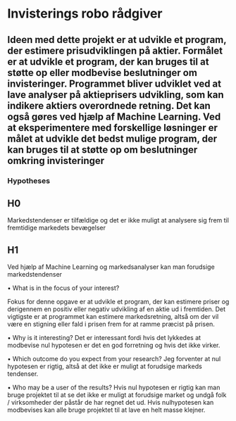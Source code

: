 # Invisterings robo rådgiver

## Ideen med dette projekt er at udvikle et program, der estimere prisudviklingen på aktier. Formålet er at udvikle et program, der kan bruges til at støtte op eller modbevise beslutninger om invisteringer. Programmet bliver udviklet ved at lave analyser på aktieprisers udvikling, som kan indikere aktiers overordnede retning. Det kan også gøres ved hjælp af Machine Learning. Ved at eksperimentere med forskellige løsninger er målet at udvikle det bedst mulige program, der kan bruges til at støtte op om beslutninger omkring invisteringer

### Hypotheses

## H0

Markedstendenser er tilfældige og det er ikke muligt at analysere sig frem til fremtidige markedets bevægelser

## H1

Ved hjælp af Machine Learning og markedsanalyser kan man forudsige markedstendenser

• What is in the focus of your interest?

Fokus for denne opgave er at udvikle et program, der kan estimere priser og derigennem en positiv eller negativ udvikling af en aktie ud i fremtiden. Det vigtigste er at programmet kan estimere markedsretning, altså om der vil være en stigning eller fald i prisen frem for at ramme præcist på prisen.

• Why is it interesting?
Det er interessant fordi hvis det lykkedes at modbevise nul hypotesen er det en god forretning og hvis det ikke virker.

• Which outcome do you expect from your research?
Jeg forventer at nul hypotesen er rigtig, altså at det ikke er muligt at forudsige markeds tendenser.

• Who may be a user of the results?
Hvis nul hypotesen er rigtig kan man bruge projektet til at se det ikke er muligt at forudsige market og undgå folk / virksomheder der påstår de har regnet det ud.
Hvis nulhypotesen kan modbevises kan alle bruge projektet til at lave en helt masse klejner.
